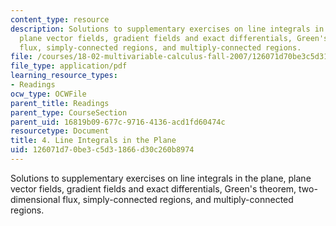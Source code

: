 ```yaml
---
content_type: resource
description: Solutions to supplementary exercises on line integrals in the plane,
  plane vector fields, gradient fields and exact differentials, Green's theorem, two-dimensional
  flux, simply-connected regions, and multiply-connected regions.
file: /courses/18-02-multivariable-calculus-fall-2007/126071d70be3c5d31866d30c260b8974_line_integrl_sol.pdf
file_type: application/pdf
learning_resource_types:
- Readings
ocw_type: OCWFile
parent_title: Readings
parent_type: CourseSection
parent_uid: 16819b09-677c-9716-4136-acd1fd60474c
resourcetype: Document
title: 4. Line Integrals in the Plane
uid: 126071d7-0be3-c5d3-1866-d30c260b8974
---
```

Solutions to supplementary exercises on line integrals in the plane, plane vector fields, gradient fields and exact differentials, Green's theorem, two-dimensional flux, simply-connected regions, and multiply-connected regions.

